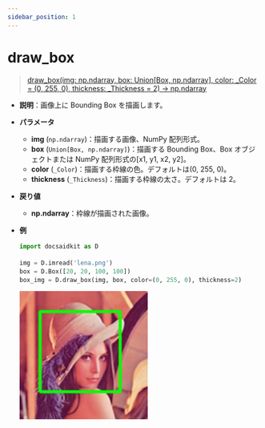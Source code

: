 ```yaml
---
sidebar_position: 1
---
```


# draw_box

> [draw_box(img: np.ndarray, box: Union[Box, np.ndarray], color: \_Color = (0, 255, 0), thickness: \_Thickness = 2) -> np.ndarray](https://github.com/DocsaidLab/DocsaidKit/blob/71170598902b6f8e89a969f1ce27ed4fd05b2ff2/docsaidkit/vision/visualization/draw.py#L31)

- **説明**：画像上に Bounding Box を描画します。

- **パラメータ**

  - **img** (`np.ndarray`)：描画する画像、NumPy 配列形式。
  - **box** (`Union[Box, np.ndarray]`)：描画する Bounding Box、Box オブジェクトまたは NumPy 配列形式の[x1, y1, x2, y2]。
  - **color** (`_Color`)：描画する枠線の色。デフォルトは(0, 255, 0)。
  - **thickness** (`_Thickness`)：描画する枠線の太さ。デフォルトは 2。

- **戻り値**

  - **np.ndarray**：枠線が描画された画像。

- **例**

  ```python
  import docsaidkit as D

  img = D.imread('lena.png')
  box = D.Box([20, 20, 100, 100])
  box_img = D.draw_box(img, box, color=(0, 255, 0), thickness=2)
  ```

  ![draw_box](./resource/test_draw_box.jpg)
